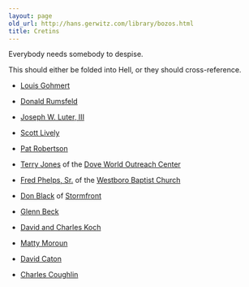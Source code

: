 ```yaml
---
layout: page
old_url: http://hans.gerwitz.com/library/bozos.html
title: Cretins
---
```


Everybody needs somebody to despise.

This should either be folded into Hell, or they should cross-reference.

* [Louis Gohmert](http://en.wikipedia.org/wiki/Louie_Gohmert)

* [Donald Rumsfeld][1]

* [Joseph W. Luter, III][2]

* [Scott Lively][3]

* [Pat Robertson][4]

* [Terry Jones][5] of the [Dove World Outreach Center][6]

* [Fred Phelps, Sr.][7] of the [Westboro Baptist Church][8]

* [Don Black][9] of [Stormfront][10]

* [Glenn Beck][11]

* [David and Charles Koch][12]

* [Matty Moroun][13]

* [David Caton][14]

* [Charles Coughlin](https://encyclopedia.ushmm.org/content/en/article/charles-e-coughlin)

   [1]: http://men.style.com/gq/features/landing?id=content_9217
   [2]: http://www.rollingstone.com/politics/story/12840743/porks_dirty_secret_the_nations_top_hog_producer_is_also_one_of_americas_worst_polluters
   [3]: http://www.nytimes.com/2010/01/04/world/africa/04uganda.html
   [4]: http://mediamatters.org/research/201001130044
   [5]: http://en.wikipedia.org/wiki/Dove_World_Outreach_Center#Biography_of_Pastor_Jones
   [6]: http://www.doveworld.org/
   [7]: http://en.wikipedia.org/wiki/Fred_Phelps
   [8]: http://www.godhatesfags.com/
   [9]: http://en.wikipedia.org/wiki/Don_Black_(white_nationalist)
   [10]: hhttp://www.stormfront.org/
   [11]: http://www.dickipedia.org/dick.php?title=Glenn_Beck
   [12]: http://www.washingtonpost.com/wp-dyn/content/article/2010/09/22/AR2010092204665.html
   [13]: http://www.alternet.org/economy/147154/why_billionaire_matty_moroun_is_one_of_the_worst_corporate_citizens_ever/
   [14]: http://floridafamily.org/

